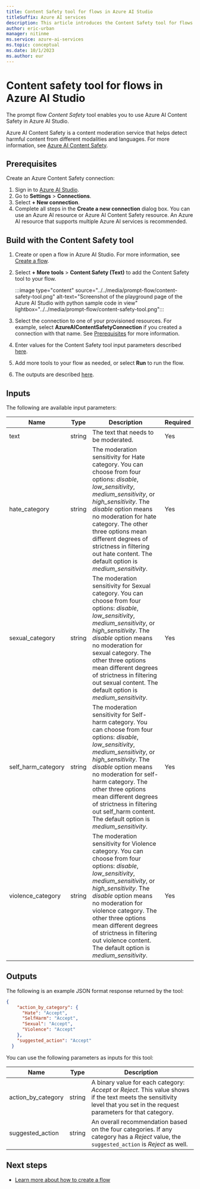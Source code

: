 ```yaml
---
title: Content Safety tool for flows in Azure AI Studio
titleSuffix: Azure AI services
description: This article introduces the Content Safety tool for flows in Azure AI Studio.
author: eric-urban
manager: nitinme
ms.service: azure-ai-services
ms.topic: conceptual
ms.date: 10/1/2023
ms.author: eur
---
```


# Content safety tool for flows in Azure AI Studio

The prompt flow *Content Safety* tool enables you to use Azure AI Content Safety in Azure AI Studio.

Azure AI Content Safety is a content moderation service that helps detect harmful content from different modalities and languages. For more information, see [Azure AI Content Safety](/azure/ai-services/content-safety/).

## Prerequisites

Create an Azure Content Safety connection:
1. Sign in to [Azure AI Studio](https://studio.azureml.net/).
1. Go to **Settings** > **Connections**.
1. Select **+ New connection**.
1. Complete all steps in the **Create a new connection** dialog box. You can use an Azure AI resource or Azure AI Content Safety resource. An Azure AI resource that supports multiple Azure AI services is recommended. 

## Build with the Content Safety tool

1. Create or open a flow in Azure AI Studio. For more information, see [Create a flow](../flow-build.md).
1. Select **+ More tools** > **Content Safety (Text)** to add the Content Safety tool to your flow.

    :::image type="content" source="../../media/prompt-flow/content-safety-tool.png" alt-text="Screenshot of the playground page of the Azure AI Studio with python sample code in view" lightbox="../../media/prompt-flow/content-safety-tool.png":::

1. Select the connection to one of your provisioned resources. For example, select **AzureAIContentSafetyConnection** if you created a connection with that name. See [Prerequisites](#prerequisites) for more information.
1. Enter values for the Content Safety tool input parameters described [here](#inputs).
1. Add more tools to your flow as needed, or select **Run** to run the flow.
1. The outputs are described [here](#outputs).

## Inputs

The following are available input parameters:

| Name | Type | Description | Required |
| ---- | ---- | ----------- | -------- |
| text | string | The text that needs to be moderated. | Yes |
| hate_category | string | The moderation sensitivity for Hate category. You can choose from four options: *disable*, *low_sensitivity*, *medium_sensitivity*, or *high_sensitivity*. The *disable* option means no moderation for hate category. The other three options mean different degrees of strictness in filtering out hate content. The default option is *medium_sensitivity*. | Yes |
| sexual_category | string | The moderation sensitivity for Sexual category. You can choose from four options: *disable*, *low_sensitivity*, *medium_sensitivity*, or *high_sensitivity*. The *disable* option means no moderation for sexual category. The other three options mean different degrees of strictness in filtering out sexual content. The default option is *medium_sensitivity*. | Yes |
| self_harm_category | string | The moderation sensitivity for Self-harm category. You can choose from four options: *disable*, *low_sensitivity*, *medium_sensitivity*, or *high_sensitivity*. The *disable* option means no moderation for self-harm category. The other three options mean different degrees of strictness in filtering out self_harm content. The default option is *medium_sensitivity*. | Yes |
| violence_category | string | The moderation sensitivity for Violence category. You can choose from four options: *disable*, *low_sensitivity*, *medium_sensitivity*, or *high_sensitivity*. The *disable* option means no moderation for violence category. The other three options mean different degrees of strictness in filtering out violence content. The default option is *medium_sensitivity*. | Yes |

## Outputs

The following is an example JSON format response returned by the tool:

```json
{
    "action_by_category": {
      "Hate": "Accept",
      "SelfHarm": "Accept",
      "Sexual": "Accept",
      "Violence": "Accept"
    },
    "suggested_action": "Accept"
  }
```

You can use the following parameters as inputs for this tool:

| Name | Type | Description | 
| ---- | ---- | ----------- | 
| action_by_category | string | A binary value for each category: *Accept* or *Reject*. This value shows if the text meets the sensitivity level that you set in the request parameters for that category. | 
| suggested_action | string | An overall recommendation based on the four categories. If any category has a *Reject* value, the `suggested_action` is *Reject* as well. |



## Next steps

- [Learn more about how to create a flow](../flow-build.md)

